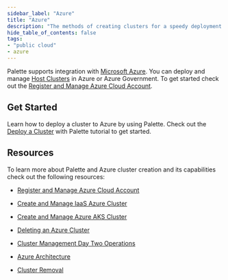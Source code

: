 ```yaml
---
sidebar_label: "Azure"
title: "Azure"
description: "The methods of creating clusters for a speedy deployment on any CSP"
hide_table_of_contents: false
tags: 
- "public cloud"
- azure
---
```


Palette supports integration with [Microsoft Azure](https://azure.microsoft.com/en-us). You can deploy and manage [Host Clusters](../../../glossary-all.md#host-cluster) in Azure or Azure Government. To get  started check out the [Register and Manage Azure Cloud Account](azure-cloud.md). 



## Get Started

Learn how to deploy a cluster to Azure by using Palette. Check out the [Deploy a Cluster](../deploy-k8s-cluster.md) with Palette tutorial to get started.

## Resources

To learn more about Palette and Azure cluster creation and its capabilities check out the following resources:

- [Register and Manage Azure Cloud Account](azure-cloud.md)


- [Create and Manage IaaS Azure Cluster](create-azure-cluster.md)


- [Create and Manage Azure AKS Cluster](aks.md)


- [Deleting an Azure Cluster](../../cluster-management/remove-clusters.md)


- [Cluster Management Day Two Operations](../../cluster-management/cluster-management.md)


- [Azure Architecture](architecture.md)


- [Cluster Removal](../../cluster-management/remove-clusters.md)

